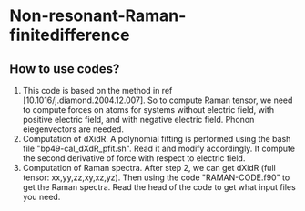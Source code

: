 # Non-resonant-Raman-finitedifference
How to use codes?
--------------------
1. This code is based on the method in ref [10.1016/j.diamond.2004.12.007]. So to compute Raman tensor, we need to compute forces on atoms for systems without electric field, with positive electric field, and with negative electric field. Phonon eiegenvectors are needed.
2. Computation of dXidR. A polynomial fitting is performed using the bash file "bp49-cal_dXdR_pfit.sh". Read it and modify accordingly. It compute the second derivative of force with respect to electric field. 
3. Computation of Raman spectra. After step 2, we can get dXidR (full tensor: xx,yy,zz,xy,xz,yz). Then using the code "RAMAN-CODE.f90" to get the Raman spectra. Read the head of the code to get what input files you need.
